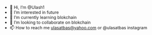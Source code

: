 - 👋 Hi, I’m @Ulash1
- 👀 I’m interested in future
- 🌱 I’m currently learning blokchain
- 💞️ I’m looking to collaborate on blokchain
- 📫 How to reach me ulasatbas@yahoo.com or @ulasatbas instagram

<!---
Ulash1/Ulash1 is a ✨ special ✨ repository because its `README.md` (this file) appears on your GitHub profile.
You can click the Preview link to take a look at your changes.
--->
